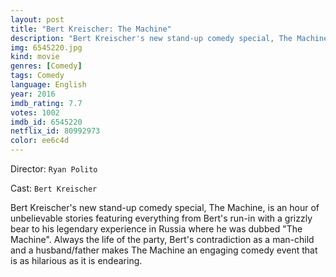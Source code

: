 ```yaml
---
layout: post
title: "Bert Kreischer: The Machine"
description: "Bert Kreischer's new stand-up comedy special, The Machine, is an hour of unbelievable stories featuring everything from Bert's run-in with a grizzly bear to his legendary experience in Russia where he was dubbed The Machine. Always the life of the party, Bert's contradiction as a man-child and a husband/father makes The Machine an engaging comedy event that is as hilarious as it is endearing..."
img: 6545220.jpg
kind: movie
genres: [Comedy]
tags: Comedy 
language: English
year: 2016
imdb_rating: 7.7
votes: 1002
imdb_id: 6545220
netflix_id: 80992973
color: ee6c4d
---
```

Director: `Ryan Polito`  

Cast: `Bert Kreischer` 

Bert Kreischer's new stand-up comedy special, The Machine, is an hour of unbelievable stories featuring everything from Bert's run-in with a grizzly bear to his legendary experience in Russia where he was dubbed "The Machine". Always the life of the party, Bert's contradiction as a man-child and a husband/father makes The Machine an engaging comedy event that is as hilarious as it is endearing.